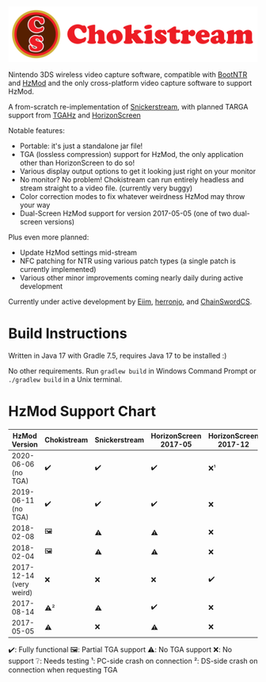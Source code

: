 ![Chokistream](banner.svg)

Nintendo 3DS wireless video capture software, compatible with [BootNTR](https://github.com/44670/BootNTR) and [HzMod](https://chainswordcs.com/horizon-by-sono.html) and the only cross-platform video capture software to support HzMod.

A from-scratch re-implementation of [Snickerstream](https://github.com/RattletraPM/Snickerstream), with planned TARGA support from [TGAHz](https://github.com/ChainSwordCS/TGAHz-Parsing) and [HorizonScreen](hps://github.com/gamingaddictionz03/HorizonM)

Notable features:
 * Portable: it's just a standalone jar file!
 * TGA (lossless compression) support for HzMod, the only application other than HorizonScreen to do so!
 * Various display output options to get it looking just right on your monitor
 * No monitor? No problem! Chokistream can run entirely headless and stream straight to a video file. (currently very buggy)
 * Color correction modes to fix whatever weirdness HzMod may throw your way
 * Dual-Screen HzMod support for version 2017-05-05 (one of two dual-screen versions)

Plus even more planned:
 * Update HzMod settings mid-stream
 * NFC patching for NTR using various patch types (a single patch is currently implemented)
 * Various other minor improvements coming nearly daily during active development

Currently under active development by [Eiim](https://github.com/Eiim), [herronjo](https://github.com/herronjo), and [ChainSwordCS](https://github.com/ChainSwordCS).

# Build Instructions

Written in Java 17 with Gradle 7.5, requires Java 17 to be installed :)

No other requirements. Run `gradlew build` in Windows Command Prompt or `./gradlew build` in a Unix terminal.

# HzMod Support Chart

| HzMod Version | Chokistream | Snickerstream | HorizonScreen 2017-05 | HorizonScreen 2017-12 | HorizonScreen 2018 |
|---|---|---|---|---|---|
| 2020-06-06 (no TGA) | ✔️ | ✔️ | ✔️ | ❌¹ | ❔ |
| 2019-06-11 (no TGA) | ✔️ | ✔️ | ✔️ | ❌ | ❔ |
| 2018-02-08 | 🖼️  | ⚠️ | ⚠️ | ❌ | ❔ |
| 2018-02-04 | 🖼️  | ⚠️ | ⚠️ | ❌ | ❔ |
| 2017-12-14 (very weird) | ❌ | ❌ | ❌ | ✔️ | ❔ |
| 2017-08-14 | ⚠️² | ⚠️ | ✔️ | ❌ | ❔ |
| 2017-05-05 | ⚠️ | ❌ | ⚠️ | ❌ | ❔ |

✔️: Fully functional
🖼️: Partial TGA support
⚠️: No TGA support
❌: No support
❔: Needs testing
¹: PC-side crash on connection
²: DS-side crash on connection when requesting TGA
